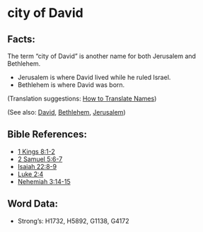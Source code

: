 # city of David

## Facts:

The term “city of David” is another name for both Jerusalem and Bethlehem.

* Jerusalem is where David lived while he ruled Israel.
* Bethlehem is where David was born.

(Translation suggestions: [How to Translate Names](rc://en/ta/man/translate/translate-names))

(See also: [David](../names/david.md), [Bethlehem](../names/bethlehem.md), [Jerusalem](../names/jerusalem.md))

## Bible References:

* [1 Kings 8:1-2](rc://en/tn/help/1ki/08/01)
* [2 Samuel 5:6-7](rc://en/tn/help/2sa/05/06)
* [Isaiah 22:8-9](rc://en/tn/help/isa/22/08)
* [Luke 2:4](rc://en/tn/help/luk/02/04)
* [Nehemiah 3:14-15](rc://en/tn/help/neh/03/14)

## Word Data:

* Strong’s: H1732, H5892, G1138, G4172
